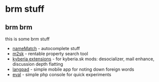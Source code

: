 # brm stuff

## brm brm
this is some brm stuff

- [nameMatch](https://github.com/idpsycho/brmstuff/tree/master/nameMatch) - autocomplete stuff
- [m2sk](https://github.com/idpsycho/brmstuff/tree/master/m2sk) - rentable property search tool
- [kyberia extensions](https://github.com/idpsycho/brmstuff/tree/master/kyberia_extensions) - for kyberia.sk mods: desocializer, mail enhance, discussion depth flatting
- [langpad](https://github.com/idpsycho/brmstuff/tree/master/langpad) - simple mobile app for noting down foreign words
- [eval](https://github.com/idpsycho/brmstuff/tree/master/eval) - simple php console for quick experiments
